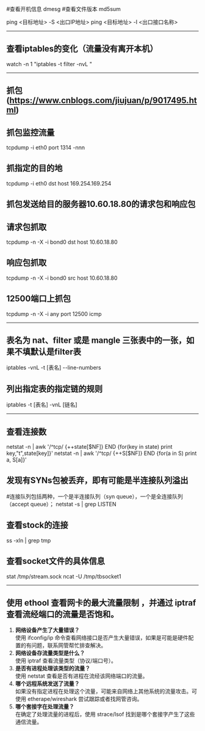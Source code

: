 #查看开机信息
dmesg
#查看文件版本
md5sum

ping <目标地址> -S <出口IP地址>
ping <目标地址> -I <出口接口名称>

-------------
## 查看iptables的变化（流量没有离开本机）
watch -n 1 "iptables -t filter -nvL "

-------------
## 抓包(https://www.cnblogs.com/jiujuan/p/9017495.html)
## 抓包监控流量
tcpdump -i eth0 port 1314 -nnn
## 抓指定的目的地
tcpdump -i eth0 dst host 169.254.169.254

## 抓包发送给目的服务器10.60.18.80的请求包和响应包
## 请求包抓取
tcpdump -n -X -i bond0 dst host 10.60.18.80
## 响应包抓取
tcpdump -n -X -i bond0 src host 10.60.18.80
## 12500端口上抓包
tcpdump -n -X -i any port 12500  icmp

-------------
## 表名为 nat、filter 或是 mangle 三张表中的一张，如果不填默认是filter表
iptables -vnL -t [表名] --line-numbers
## 列出指定表的指定链的规则
iptables -t [表名] -vnL [链名]

-------------
## 查看连接数
netstat -n | awk '/^tcp/ {++state[$NF]} END {for(key in state) print key,"t",state[key]}'
netstat -n | awk '/^tcp/ {++S[$NF]} END {for(a in S) print a, S[a]}'
## 发现有SYNs包被丢弃，即有可能是半连接队列溢出
#连接队列包括两种，一个是半连接队列（syn queue），一个是全连接队列（accept queue）；
netstat -s | grep LISTEN
## 查看stock的连接
ss -xln | grep tmp
## 查看socket文件的具体信息
stat /tmp/stream.sock
ncat -U /tmp/tbsocket1

--------------
## 使用 ethool 查看网卡的最大流量限制 ，并通过 iptraf 查看流经端口的流量是否饱和。

1.  **网络设备产生了大量错误？**  
    使用 ifconfig/ip 命令查看网络接口是否产生大量错误，如果是可能是硬件配置的有问题，联系网管帮忙排查解决。
1.  **网络设备存流量类型是什么？**  
    使用 iptraf 查看流量类型（协议/端口号）。
1.  **是否有进程处理该类型的流量？**  
    使用 netstat 查看是否有进程在流经该网络端口的流量。
1.  **哪个远程系统发送了流量？**  
    如果没有指定进程在处理这个流量，可能来自网络上其他系统的流量攻击。可使用 etherape/wireshark 尝试跟踪或者找网管咨询。
1.  **哪个套接字在处理流量？**  
    在确定了处理流量的进程后，使用 strace/lsof 找到是哪个套接字产生了这些通信流量。


